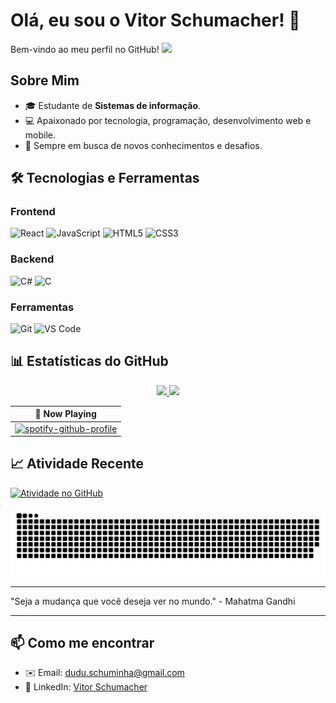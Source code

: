 
# Olá, eu sou o Vitor Schumacher! 👋

Bem-vindo ao meu perfil no GitHub!
<img src="https://media.giphy.com/media/13HgwGsXF0aiGY/giphy.gif" width="400px">
  

## Sobre Mim

- 🎓 Estudante de **Sistemas de informação**.
- 💻 Apaixonado por tecnologia, programação, desenvolvimento web e mobile.
- 🚀 Sempre em busca de novos conhecimentos e desafios.

## 🛠 Tecnologias e Ferramentas

### Frontend
![React](https://img.shields.io/badge/-React-61DAFB?style=flat&logo=react&logoColor=white)
![JavaScript](https://img.shields.io/badge/-JavaScript-F7DF1E?style=flat&logo=javascript&logoColor=black)
![HTML5](https://img.shields.io/badge/-HTML5-E34F26?style=flat&logo=html5&logoColor=white)
![CSS3](https://img.shields.io/badge/-CSS3-1572B6?style=flat&logo=css3&logoColor=white)

### Backend
![C#](https://img.shields.io/badge/-C%23-239120?style=flat&logo=c-sharp&logoColor=white)
![C](https://img.shields.io/badge/-C-A8B9CC?style=flat&logo=c&logoColor=white)

### Ferramentas
![Git](https://img.shields.io/badge/-Git-F05032?style=flat&logo=git&logoColor=white)
![VS Code](https://img.shields.io/badge/-VS%20Code-007ACC?style=flat&logo=visual-studio-code&logoColor=white)


## 📊 Estatísticas do GitHub

<div align="center">
  <a href="https://github.com/VitorSchumacher">
    <img height="180em" src="https://github-readme-stats.vercel.app/api?username=VitorSchumacher&show_icons=true&theme=dracula&include_all_commits=true&count_private=true"/>
    <img height="180em" src="https://github-readme-stats.vercel.app/api/top-langs/?username=VitorSchumacher&layout=compact&langs_count=7&theme=dracula"/>
  </a>
</div>

  
| 🎵 Now Playing                                                                                                                    |
| ------------------------------------------------------------------------------------------------------------------------------ |
|[![spotify-github-profile](https://spotify-github-profile.kittinanx.com/api/view?uid=22yto5okklnppeemvoynw5wjy&cover_image=true&theme=default&show_offline=true&background_color=121212&interchange=false&bar_color=53b14f&bar_color_cover=false)](https://spotify-github-profile.kittinanx.com/api/view?uid=22yto5okklnppeemvoynw5wjy&redirect=true)|

## 📈 Atividade Recente

[![Atividade no GitHub](https://github-readme-activity-graph.vercel.app/graph?username=VitorSchumacher&theme=dracula)](https://github.com/ashutosh00710/github-readme-activity-graph)

![Snake animation](https://raw.githubusercontent.com/VitorSchumacher/VitorSchumacher/manual-run-output/only-svg/github-contribution-grid-snake-dark.svg)



---

"Seja a mudança que você deseja ver no mundo." - Mahatma Gandhi

---

## 📫 Como me encontrar

- ✉️ Email: [dudu.schuminha@gmail.com](mailto:dudu.schuminha@gmail.com)
- 💼 LinkedIn: [Vitor Schumacher](https://www.linkedin.com/in/vitor-eduardo-schumacher-949079217/)
